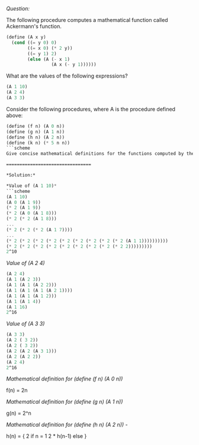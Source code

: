 *Question:*

The following procedure computes a mathematical function called Ackermann's function.

```scheme
(define (A x y)
  (cond ((= y 0) 0)
        ((= x 0) (* 2 y))
        ((= y 1) 2)
        (else (A (- x 1)
                 (A x (- y 1))))))
```

What are the values of the following expressions?
```scheme
(A 1 10)
(A 2 4)
(A 3 3)
```

Consider the following procedures, where A is the procedure defined above:
```scheme
(define (f n) (A 0 n))
(define (g n) (A 1 n))
(define (h n) (A 2 n))
(define (k n) (* 5 n n))
```scheme
Give concise mathematical definitions for the functions computed by the procedures f, g, and h for positive integer values of n. For example, (k n) computes 5n2. 

================================

*Solution:*

*Value of (A 1 10)*
```scheme
(A 1 10)
(A 0 (A 1 9))
(* 2 (A 1 9))
(* 2 (A 0 (A 1 8)))
(* 2 (* 2 (A 1 8)))
...
(* 2 (* 2 (* 2 (A 1 7))))
...
(* 2 (* 2 (* 2 (* 2 (* 2 (* 2 (* 2 (* 2 (* 2 (A 1 1))))))))))
(* 2 (* 2 (* 2 (* 2 (* 2 (* 2 (* 2 (* 2 (* 2 2)))))))))
2^10
```

*Value of (A 2 4)*
```scheme
(A 2 4)
(A 1 (A 2 3))
(A 1 (A 1 (A 2 2)))
(A 1 (A 1 (A 1 (A 2 1))))
(A 1 (A 1 (A 1 2)))
(A 1 (A 1 4))
(A 1 16)
2^16
```

*Value of (A 3 3)*
```scheme
(A 3 3)
(A 2 ( 3 2))
(A 2 ( 3 2))
(A 2 (A 2 (A 3 1)))
(A 2 (A 2 2))
(A 2 4)
2^16
```

*Mathematical definition for (define (f n) (A 0 n))*

f(n) = 2n

*Mathematical definition for (define (g n) (A 1 n))*

g(n) = 2^n

*Mathematical definition for (define (h n) (A 2 n))* -

h(n) = {
         2 if n = 1
         2 * h(n-1) else
       }
